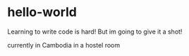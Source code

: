 # hello-world
Learning to write code is hard!
But im going to give it a shot!

currently in Cambodia in  a hostel room 
